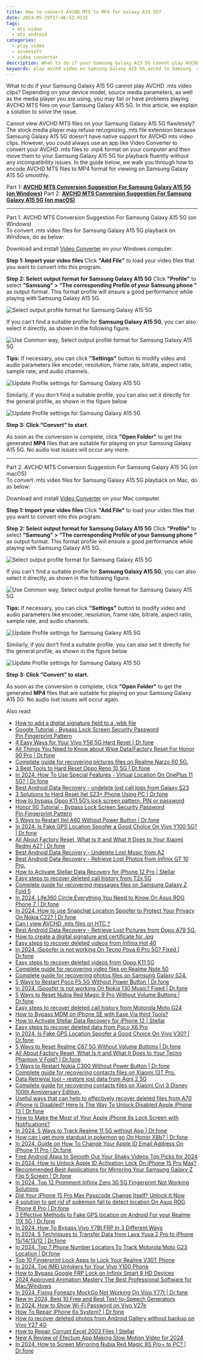 ```yaml
---
title: How to convert AVCHD MTS to MP4 for Galaxy A15 5G?
date: 2024-05-19T17:46:52.913Z
tags: 
  - mts video
  - mts android
categories: 
  - play video
  - aiseesoft
  - video converter
description: What to do if your Samsung Galaxy A15 5G cannot play AVCHD .mts video clips? If you fail or have problems playing AVCHD MTS files on your Samsung Galaxy A15 5G, you can follow our solution to solve the issue.
keywords: play avchd video on Samsung Galaxy A15 5G,avchd to Samsung  converter,play avchd files on Galaxy A15 5G,watch avchd on Samsung ,encode avchd to mp4 for Samsung Galaxy A15 5G,convert avchd mts for Galaxy A15 5G,mts video converter for android,video to mts converter for android,mts converter android 2018,Samsung Galaxy A15 5G wont play mts,mts converter for android,best mts transcoder android
---
```



<div class="atpl-content atpl-for-aiseesoft-video-converter play-mts-on-android">

<div class="atpl-post-description-part-1">
<div class="tpl-content-sub-paragraph-normal">
  <p>
    What to do if your Samsung Galaxy A15 5G cannot play AVCHD .mts video clips? Depending on your device model, source media parameters, as well as the media player you are using, you may fail or have problems playing AVCHD MTS files on your Samsung Galaxy A15 5G. In this article, we explain a solution to solve the issue. 
  </p>
</div>
</div>



<div class="atpl-post-device-model-description">
  
</div>

<div class="atpl-post-description-part-2">
<div class="tpl-content-sub-paragraph-content">
  <p>
    Cannot view AVCHD MTS files on your Samsung Galaxy A15 5G flawlessly? The stock media player may refuse recognizing .mts file extension because Samsung Galaxy A15 5G doesn’t have native support for AVCHD mts video clips. However, you could always use an app like Video Converter to convert your AVCHD .mts files to .mp4 format on your computer and then move them to your Samsung Galaxy A15 5G for playback fluently without any incompatibility issues. In the guide below, we walk you through how to encode AVCHD MTS files to MP4 format for viewing on Samsung Galaxy A15 5G smoothly.
  </p>
</div>
</div>

Part 1: <strong><a href="#p1">AVCHD MTS Conversion Suggestion For Samsung Galaxy A15 5G (on Windows)</a></strong>
Part 2: <strong><a href="#p2">AVCHD MTS Conversion Suggestion For Samsung Galaxy A15 5G (on macOS)</a></strong>

<!-- Part 1 -->
<a id="p1" name="p1" ></a><hr>

<div class="atpl-step-part-style">Part 1. AVCHD MTS Conversion Suggestion For Samsung Galaxy A15 5G (on Windows)</div>
To convert .mts video files for Samsung Galaxy A15 5G playback on Windows, do as below:

Download and install <a class="atpl-step-content-a-style" href="https://tools.techidaily.com/aiseesoft-total-video-converter/" >Video Converter</a> on your Windows computer.

<strong>Step 1: Import your video files </strong>
Click <b>"Add File"</b> to load your video files that you want to convert into this program.

<strong>Step 2: Select output format for Samsung Galaxy A15 5G</strong>
Click <b>"Profile"</b> to select <b>"Samsung" > "The corresponding Profile of your Samsung phone "</b> as output format. This format profile will ensure a good performance while playing with Samsung Galaxy A15 5G.

<img src="https://tools.techidaily.com/images/apps/aiseesoft/video-converter/devices/samsung/fv.mp4/win/profile-3.png" class="atpl-imgstyle" alt="Select output profile format for Samsung Galaxy A15 5G" />

If you can't find a suitable profile for **Samsung Galaxy A15 5G**, you can also select it directly, as shown in the following figure.

<img src="https://tools.techidaily.com/images/apps/aiseesoft/video-converter/devices/common_android/fv.mp4/win/profile.png" class="atpl-imgstyle" alt="Use Common way, Select output profile format for Samsung Galaxy A15 5G" />

<strong>Tips:</strong>
If necessary, you can click <b>"Settings"</b> button to modify video and audio parameters like encoder, resolution, frame rate, bitrate, aspect ratio, sample rate, and audio channels. 

<img src="https://tools.techidaily.com/images/apps/aiseesoft/video-converter/devices/samsung/fv.mp4/win/settings-3.png" class="atpl-imgstyle"  alt="Update Profile settings for Samsung Galaxy A15 5G" />

Similarly, if you don't find a suitable profile, you can also set it directly for the general profile, as shown in the figure below

<img src="https://tools.techidaily.com/images/apps/aiseesoft/video-converter/devices/common_android/fv.mp4/win/settings.png" class="atpl-imgstyle"  alt="Update Profile settings for Samsung Galaxy A15 5G" />

<strong>Step 3: Click “Convert” to start.</strong>

As soon as the conversion is complete, click <b>"Open Folder"</b> to get the generated <b>MP4</b> files that are suitable for playing on your Samsung Galaxy A15 5G. No audio lost issues will occur any more.

<!-- Part 2 -->
<a id="p2" name="p2"></a><hr>

<div class="atpl-step-part-style">Part 2. AVCHD MTS Conversion Suggestion For Samsung Galaxy A15 5G (on macOS)</div>
To convert .mts video files for Samsung Galaxy A15 5G playback on Mac, do as below:

Download and install <a class="atpl-step-content-a-style" href="https://tools.techidaily.com/aiseesoft-total-video-converter/" >Video Converter</a> on your Mac computer.

<strong>Step 1: Import your video files </strong>
Click <b>"Add File"</b> to load your video files that you want to convert into this program.

<strong>Step 2: Select output format for Samsung Galaxy A15 5G</strong>
Click <b>"Profile"</b> to select <b>"Samsung" > "The corresponding Profile of your Samsung phone "</b> as output format. This format profile will ensure a good performance while playing with Samsung Galaxy A15 5G.

<img src="https://tools.techidaily.com/images/apps/aiseesoft/video-converter/devices/samsung/fv.mp4/mac/profile.png" class="atpl-imgstyle" alt="Select output profile format for Samsung Galaxy A15 5G" />

If you can't find a suitable profile for **Samsung Galaxy A15 5G**, you can also select it directly, as shown in the following figure.

<img src="https://tools.techidaily.com/images/apps/aiseesoft/video-converter/devices/common_android/fv.mp4/mac/profile.png" class="atpl-imgstyle" alt="Use Common way, Select output profile format for Samsung Galaxy A15 5G" />

<strong>Tips:</strong>
If necessary, you can click <b>"Settings"</b> button to modify video and audio parameters like encoder, resolution, frame rate, bitrate, aspect ratio, sample rate, and audio channels. 

<img src="https://tools.techidaily.com/images/apps/aiseesoft/video-converter/devices/samsung/fv.mp4/mac/settings.png" class="atpl-imgstyle"  alt="Update Profile settings for Samsung Galaxy A15 5G" />

Similarly, if you don't find a suitable profile, you can also set it directly for the general profile, as shown in the figure below

<img src="https://tools.techidaily.com/images/apps/aiseesoft/video-converter/devices/common_android/fv.mp4/win/settings.png" class="atpl-imgstyle"  alt="Update Profile settings for Samsung Galaxy A15 5G" />

<strong>Step 3: Click “Convert” to start.</strong>


As soon as the conversion is complete, click <b>"Open Folder"</b> to get the generated <b>MP4</b> files that are suitable for playing on your Samsung Galaxy A15 5G. No audio lost issues will occur again.


<ins class="adsbygoogle"
     style="display:block"
     data-ad-client="ca-pub-7571918770474297"
     data-ad-slot="8358498916"
     data-ad-format="auto"
     data-full-width-responsive="true"></ins>


</div>
<ins class="adsbygoogle"
    style="display:block"
    data-ad-format="autorelaxed"
    data-ad-client="ca-pub-7571918770474297"
    data-ad-slot="1223367746"></ins>

<span class="atpl-alsoreadstyle">Also read:</span>
<div><ul>
<li><a href="https://phone-solutions.techidaily.com/how-to-add-a-digital-signature-field-to-a-wbk-file-by-ldigisigner-sign-a-word-sign-a-word/"><u>How to add a digital signature field to a .wbk file</u></a></li>
<li><a href="https://phone-solutions.techidaily.com/google-tutorial-bypass-lock-screensecurity-password-pinfingerprintpattern-by-drfone-android-unlock-android-unlock/"><u>Google Tutorial - Bypass Lock Screen,Security Password Pin,Fingerprint,Pattern</u></a></li>
<li><a href="https://phone-solutions.techidaily.com/4-easy-ways-for-your-vivo-y56-5g-hard-reset-drfone-by-drfone-reset-android-reset-android/"><u>4 Easy Ways for Your Vivo Y56 5G Hard Reset | Dr.fone</u></a></li>
<li><a href="https://phone-solutions.techidaily.com/all-things-you-need-to-know-about-wipe-datafactory-reset-for-honor-90-pro-drfone-by-drfone-reset-android-reset-android/"><u>All Things You Need to Know about Wipe Data/Factory Reset For Honor 90 Pro | Dr.fone</u></a></li>
<li><a href="https://phone-solutions.techidaily.com/complete-guide-for-recovering-pictures-files-on-realme-narzo-60-5g-by-fonelab-android-recover-pictures/"><u>Complete guide for recovering pictures files on Realme Narzo 60 5G.</u></a></li>
<li><a href="https://phone-solutions.techidaily.com/3-best-tools-to-hard-reset-oppo-reno-10-5g-drfone-by-drfone-reset-android-reset-android/"><u>3 Best Tools to Hard Reset Oppo Reno 10 5G | Dr.fone</u></a></li>
<li><a href="https://phone-solutions.techidaily.com/in-2024-how-to-use-special-features-virtual-location-on-oneplus-11-5g-drfone-by-drfone-virtual-android/"><u>In 2024, How To Use Special Features - Virtual Location On OnePlus 11 5G? | Dr.fone</u></a></li>
<li><a href="https://phone-solutions.techidaily.com/best-android-data-recovery-undelete-lost-call-logs-from-galaxy-s23-by-fonelab-android-recover-call-logs/"><u>Best Android Data Recovery - undelete lost call logs from Galaxy S23</u></a></li>
<li><a href="https://phone-solutions.techidaily.com/3-solutions-to-hard-reset-itel-s23plus-phone-using-pc-drfone-by-drfone-reset-android-reset-android/"><u>3 Solutions to Hard Reset Itel S23+ Phone Using PC | Dr.fone</u></a></li>
<li><a href="https://phone-solutions.techidaily.com/how-to-bypass-oppo-k11-5g-s-lock-screen-pattern-pin-or-password-by-drfone-android-unlock-android-unlock/"><u>How to bypass Oppo K11 5G’s lock screen pattern, PIN or password</u></a></li>
<li><a href="https://phone-solutions.techidaily.com/honor-90-tutorial-bypass-lock-screen-security-password-pin-fingerprint-pattern-by-drfone-android-unlock-android-unlock/"><u>Honor 90 Tutorial - Bypass Lock Screen,Security Password Pin,Fingerprint,Pattern</u></a></li>
<li><a href="https://phone-solutions.techidaily.com/5-ways-to-restart-itel-a60-without-power-button-drfone-by-drfone-reset-android-reset-android/"><u>5 Ways to Restart Itel A60 Without Power Button | Dr.fone</u></a></li>
<li><a href="https://phone-solutions.techidaily.com/in-2024-is-fake-gps-location-spoofer-a-good-choice-on-vivo-y100-5g-drfone-by-drfone-virtual-android/"><u>In 2024, Is Fake GPS Location Spoofer a Good Choice On Vivo Y100 5G? | Dr.fone</u></a></li>
<li><a href="https://phone-solutions.techidaily.com/all-about-factory-reset-what-is-it-and-what-it-does-to-your-xiaomi-redmi-a2-drfone-by-drfone-reset-android-reset-android/"><u>All About Factory Reset, What Is It and What It Does to Your Xiaomi Redmi A2? | Dr.fone</u></a></li>
<li><a href="https://phone-solutions.techidaily.com/best-android-data-recovery-undelete-lost-music-from-a2-by-fonelab-android-recover-music/"><u>Best Android Data Recovery - Undelete Lost Music from A2</u></a></li>
<li><a href="https://phone-solutions.techidaily.com/best-android-data-recovery-retrieve-lost-photos-from-infinix-gt-10-pro-by-fonelab-android-recover-photos/"><u>Best Android Data Recovery - Retrieve Lost Photos from Infinix GT 10 Pro.</u></a></li>
<li><a href="https://phone-solutions.techidaily.com/how-to-activate-stellar-data-recovery-for-iphone-12-pro-stellar-by-stellar-data-recovery-ios-iphone-data-recovery/"><u>How to Activate Stellar Data Recovery for iPhone 12 Pro | Stellar</u></a></li>
<li><a href="https://phone-solutions.techidaily.com/easy-steps-to-recover-deleted-call-history-from-t2x-5g-by-fonelab-android-recover-call-logs/"><u>Easy steps to recover deleted call history from T2x 5G</u></a></li>
<li><a href="https://phone-solutions.techidaily.com/complete-guide-for-recovering-messages-files-on-samsung-galaxy-z-fold-5-by-fonelab-android-recover-messages/"><u>Complete guide for recovering messages files on Samsung Galaxy Z Fold 5</u></a></li>
<li><a href="https://phone-solutions.techidaily.com/in-2024-life360-circle-everything-you-need-to-know-on-asus-rog-phone-7-drfone-by-drfone-virtual-android/"><u>In 2024, Life360 Circle Everything You Need to Know On Asus ROG Phone 7 | Dr.fone</u></a></li>
<li><a href="https://phone-solutions.techidaily.com/in-2024-how-to-use-snapchat-location-spoofer-to-protect-your-privacy-on-nokia-c22-drfone-by-drfone-virtual-android/"><u>In 2024, How to use Snapchat Location Spoofer to Protect Your Privacy On Nokia C22? | Dr.fone</u></a></li>
<li><a href="https://phone-solutions.techidaily.com/can-i-view-avchd-mts-files-on-htc-by-aiseesoft-video-converter-play-mts-on-android/"><u>Can I view AVCHD .mts files on HTC ?</u></a></li>
<li><a href="https://phone-solutions.techidaily.com/best-android-data-recovery-retrieve-lost-pictures-from-oppo-a79-5g-by-fonelab-android-recover-pictures/"><u>Best Android Data Recovery - Retrieve Lost Pictures from Oppo A79 5G.</u></a></li>
<li><a href="https://phone-solutions.techidaily.com/how-to-create-a-digital-signature-and-certificate-for-jpg-by-ldigisigner-sign-a-jpg-sign-a-jpg/"><u>How to create a digital signature and certificate for .jpg</u></a></li>
<li><a href="https://phone-solutions.techidaily.com/easy-steps-to-recover-deleted-videos-from-infinix-hot-40-by-fonelab-android-recover-video/"><u>Easy steps to recover deleted videos from Infinix Hot 40</u></a></li>
<li><a href="https://phone-solutions.techidaily.com/in-2024-ispoofer-is-not-working-on-tecno-pova-6-pro-5g-fixed-drfone-by-drfone-virtual-android/"><u>In 2024, iSpoofer is not working On Tecno Pova 6 Pro 5G? Fixed | Dr.fone</u></a></li>
<li><a href="https://phone-solutions.techidaily.com/easy-steps-to-recover-deleted-videos-from-oppo-k11-5g-by-fonelab-android-recover-video/"><u>Easy steps to recover deleted videos from Oppo K11 5G</u></a></li>
<li><a href="https://phone-solutions.techidaily.com/complete-guide-for-recovering-video-files-on-realme-note-50-by-fonelab-android-recover-video/"><u>Complete guide for recovering video files on Realme Note 50</u></a></li>
<li><a href="https://phone-solutions.techidaily.com/complete-guide-for-recovering-photos-files-on-samsung-galaxy-s24-by-fonelab-android-recover-photos/"><u>Complete guide for recovering photos files on Samsung Galaxy S24.</u></a></li>
<li><a href="https://phone-solutions.techidaily.com/5-ways-to-restart-poco-f5-5g-without-power-button-drfone-by-drfone-reset-android-reset-android/"><u>5 Ways to Restart Poco F5 5G Without Power Button | Dr.fone</u></a></li>
<li><a href="https://phone-solutions.techidaily.com/in-2024-ispoofer-is-not-working-on-nokia-130-music-fixed-drfone-by-drfone-virtual-android/"><u>In 2024, iSpoofer is not working On Nokia 130 Music? Fixed | Dr.fone</u></a></li>
<li><a href="https://phone-solutions.techidaily.com/5-ways-to-reset-nubia-red-magic-9-pro-without-volume-buttons-drfone-by-drfone-reset-android-reset-android/"><u>5 Ways to Reset Nubia Red Magic 9 Pro Without Volume Buttons | Dr.fone</u></a></li>
<li><a href="https://phone-solutions.techidaily.com/easy-steps-to-recover-deleted-call-history-from-motorola-moto-g24-by-fonelab-android-recover-call-logs/"><u>Easy steps to recover deleted call history from Motorola Moto G24</u></a></li>
<li><a href="https://phone-solutions.techidaily.com/how-to-bypass-mdm-on-iphone-se-with-ease-via-third-tools-by-drfone-ios-unlock-ios-unlock/"><u>How to Bypass MDM on iPhone SE with Ease Via third Tools?</u></a></li>
<li><a href="https://phone-solutions.techidaily.com/how-to-activate-stellar-data-recovery-for-iphone-12-stellar-by-stellar-data-recovery-ios-iphone-data-recovery/"><u>How to Activate Stellar Data Recovery for iPhone 12 | Stellar</u></a></li>
<li><a href="https://phone-solutions.techidaily.com/easy-steps-to-recover-deleted-data-from-poco-x6-pro-by-fonelab-android-recover-data/"><u>Easy steps to recover deleted data from Poco X6 Pro</u></a></li>
<li><a href="https://phone-solutions.techidaily.com/in-2024-is-fake-gps-location-spoofer-a-good-choice-on-vivo-v30-drfone-by-drfone-virtual-android/"><u>In 2024, Is Fake GPS Location Spoofer a Good Choice On Vivo V30? | Dr.fone</u></a></li>
<li><a href="https://phone-solutions.techidaily.com/5-ways-to-reset-realme-c67-5g-without-volume-buttons-drfone-by-drfone-reset-android-reset-android/"><u>5 Ways to Reset Realme C67 5G Without Volume Buttons | Dr.fone</u></a></li>
<li><a href="https://phone-solutions.techidaily.com/all-about-factory-reset-what-is-it-and-what-it-does-to-your-tecno-phantom-v-fold-drfone-by-drfone-reset-android-reset-android/"><u>All About Factory Reset, What Is It and What It Does to Your Tecno Phantom V Fold? | Dr.fone</u></a></li>
<li><a href="https://phone-solutions.techidaily.com/5-ways-to-restart-nokia-c300-without-power-button-drfone-by-drfone-reset-android-reset-android/"><u>5 Ways to Restart Nokia C300 Without Power Button | Dr.fone</u></a></li>
<li><a href="https://phone-solutions.techidaily.com/complete-guide-for-recovering-contacts-files-on-xiaomi-13t-pro-by-fonelab-android-recover-contacts/"><u>Complete guide for recovering contacts files on Xiaomi 13T Pro.</u></a></li>
<li><a href="https://phone-solutions.techidaily.com/data-retrieval-tool-restore-lost-data-from-agni-2-5g-by-fonelab-android-recover-data/"><u>Data Retrieval tool – restore lost data from Agni 2 5G</u></a></li>
<li><a href="https://phone-solutions.techidaily.com/complete-guide-for-recovering-contacts-files-on-xiaomi-civi-3-disney-100th-anniversary-edition-by-fonelab-android-recover-contacts/"><u>Complete guide for recovering contacts files on Xiaomi Civi 3 Disney 100th Anniversary Edition.</u></a></li>
<li><a href="https://techidaily.com/useful-ways-that-can-help-to-effectively-recover-deleted-files-from-a70-by-fonelab-android-recover-data/"><u>Useful ways that can help to effectively recover deleted files from A70</u></a></li>
<li><a href="https://iphone-unlock.techidaily.com/iphone-is-disabled-here-is-the-way-to-unlock-disabled-apple-iphone-13-drfone-by-drfone-ios/"><u>iPhone Is Disabled? Here Is The Way To Unlock Disabled Apple iPhone 13 | Dr.fone</u></a></li>
<li><a href="https://ios-unlock.techidaily.com/how-to-make-the-most-of-your-apple-iphone-6s-lock-screen-with-notifications-by-drfone-ios/"><u>How to Make the Most of Your Apple iPhone 6s Lock Screen with Notifications?</u></a></li>
<li><a href="https://android-location-track.techidaily.com/in-2024-5-ways-to-track-realme-11-5g-without-app-drfone-by-drfone-virtual-android/"><u>In 2024, 5 Ways to Track Realme 11 5G without App | Dr.fone</u></a></li>
<li><a href="https://pokemon-go-android.techidaily.com/how-can-i-get-more-stardust-in-pokemon-go-on-honor-x8b-drfone-by-drfone-virtual-android/"><u>How can I get more stardust in pokemon go On Honor X8b? | Dr.fone</u></a></li>
<li><a href="https://iphone-unlock.techidaily.com/in-2024-guide-on-how-to-change-your-apple-id-email-address-on-iphone-11-pro-drfone-by-drfone-ios/"><u>In 2024, Guide on How To Change Your Apple ID Email Address On iPhone 11 Pro | Dr.fone</u></a></li>
<li><a href="https://ai-vdieo-software.techidaily.com/free-android-apps-to-smooth-out-your-shaky-videos-top-picks-for-2024/"><u>Free Android Apps to Smooth Out Your Shaky Videos Top Picks for 2024</u></a></li>
<li><a href="https://activate-lock.techidaily.com/in-2024-how-to-unlock-apple-id-activation-lock-on-iphone-15-pro-max-by-drfone-ios/"><u>In 2024, How to Unlock Apple ID Activation Lock On iPhone 15 Pro Max?</u></a></li>
<li><a href="https://screen-mirror.techidaily.com/recommended-best-applications-for-mirroring-your-samsung-galaxy-z-flip-5-screen-drfone-by-drfone-android/"><u>Recommended Best Applications for Mirroring Your Samsung Galaxy Z Flip 5 Screen | Dr.fone</u></a></li>
<li><a href="https://unlock-android.techidaily.com/in-2024-top-12-prominent-infinix-zero-30-5g-fingerprint-not-working-solutions-by-drfone-android/"><u>In 2024, Top 12 Prominent Infinix Zero 30 5G Fingerprint Not Working Solutions</u></a></li>
<li><a href="https://ios-unlock.techidaily.com/did-your-iphone-15-pro-max-passcode-change-itself-unlock-it-now-by-drfone-ios/"><u>Did Your iPhone 15 Pro Max Passcode Change Itself? Unlock It Now</u></a></li>
<li><a href="https://android-pokemon-go.techidaily.com/4-solution-to-get-rid-of-pokemon-fail-to-detect-location-on-asus-rog-phone-8-pro-drfone-by-drfone-virtual-android/"><u>4 solution to get rid of pokemon fail to detect location On Asus ROG Phone 8 Pro | Dr.fone</u></a></li>
<li><a href="https://android-location.techidaily.com/3-effective-methods-to-fake-gps-location-on-android-for-your-realme-11x-5g-drfone-by-drfone-virtual/"><u>3 Effective Methods to Fake GPS location on Android For your Realme 11X 5G | Dr.fone</u></a></li>
<li><a href="https://bypass-frp.techidaily.com/in-2024-how-to-bypass-vivo-y78t-frp-in-3-different-ways-by-drfone-android/"><u>In 2024, How To Bypass Vivo Y78t FRP In 3 Different Ways</u></a></li>
<li><a href="https://android-transfer.techidaily.com/in-2024-5-techniques-to-transfer-data-from-lava-yuva-2-pro-to-iphone-15141312-drfone-by-drfone-transfer-from-android-transfer-from-android/"><u>In 2024, 5 Techniques to Transfer Data from Lava Yuva 2 Pro to iPhone 15/14/13/12 | Dr.fone</u></a></li>
<li><a href="https://android-location-track.techidaily.com/in-2024-top-7-phone-number-locators-to-track-motorola-moto-g23-location-drfone-by-drfone-virtual-android/"><u>In 2024, Top 7 Phone Number Locators To Track Motorola Moto G23 Location | Dr.fone</u></a></li>
<li><a href="https://easy-unlock-android.techidaily.com/top-10-fingerprint-lock-apps-to-lock-your-realme-v30t-phone-by-drfone-android/"><u>Top 10 Fingerprint Lock Apps to Lock Your Realme V30T Phone</u></a></li>
<li><a href="https://sim-unlock.techidaily.com/in-2024-top-imei-unlokers-for-your-vivo-y100-phone-by-drfone-android/"><u>In 2024, Top IMEI Unlokers for Your Vivo Y100 Phone</u></a></li>
<li><a href="https://bypass-frp.techidaily.com/how-to-bypass-google-frp-lock-on-infinix-smart-8-hd-devices-by-drfone-android/"><u>How to Bypass Google FRP Lock on Infinix Smart 8 HD Devices</u></a></li>
<li><a href="https://ai-vdieo-software.techidaily.com/2024-approved-animation-mastery-the-best-professional-software-for-macwindows/"><u>2024 Approved Animation Mastery The Best Professional Software for Mac/Windows</u></a></li>
<li><a href="https://review-topics.techidaily.com/in-2024-fixing-foneazy-mockgo-not-working-on-vivo-y77t-drfone-by-drfone-virtual-android/"><u>In 2024, Fixing Foneazy MockGo Not Working On Vivo Y77t | Dr.fone</u></a></li>
<li><a href="https://ai-voice-clone.techidaily.com/new-in-2024-best-10-free-and-best-text-to-speech-generators/"><u>New In 2024, Best 10 Free and Best Text-to-Speech Generators</u></a></li>
<li><a href="https://android-unlock.techidaily.com/in-2024-how-to-show-wi-fi-password-on-vivo-v27e-by-drfone-android/"><u>In 2024, How to Show Wi-Fi Password on Vivo V27e</u></a></li>
<li><a href="https://blog-min.techidaily.com/how-to-repair-iphone-6s-system-drfone-by-drfone-ios-system-repair-ios-system-repair/"><u>How To Repair iPhone 6s System? | Dr.fone</u></a></li>
<li><a href="https://blog-min.techidaily.com/how-to-recover-deleted-photos-from-android-gallery-without-backup-on-vivo-y27-4g-by-stellar-photo-recovery-android-mobile-photo-recover/"><u>How to recover deleted photos from Android Gallery without backup on Vivo Y27 4G</u></a></li>
<li><a href="https://blog-min.techidaily.com/how-to-repair-corrupt-excel-2003-files-stellar-by-stellar-guide/"><u>How to Repair Corrupt Excel 2003 Files | Stellar</u></a></li>
<li><a href="https://ai-editing-video.techidaily.com/new-a-review-of-efectum-app-making-slow-motion-video-for-2024/"><u>New A Review of Efectum App Making Slow Motion Video for 2024</u></a></li>
<li><a href="https://screen-mirror.techidaily.com/in-2024-how-to-screen-mirroring-nubia-red-magic-8s-proplus-to-pc-drfone-by-drfone-android/"><u>In 2024, How to Screen Mirroring Nubia Red Magic 8S Pro+ to PC? | Dr.fone</u></a></li>
</ul></div>



